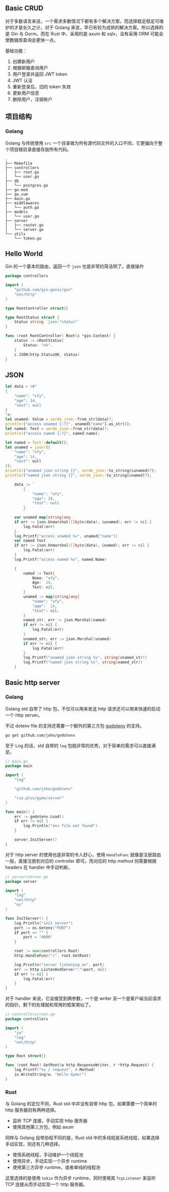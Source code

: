 
## Basic CRUD

对于多数语言来说，一个需求多数情况下都有多个解决方案，而选择稳定稳定可维护的才是长久之计。对于 Golang 来说，早已有较为成熟的解决方案。所以选择的是 Gin 与 Gorm。而在 Rust 中，采用的是 axum 和 sqlx，没有采用 ORM 可能会使数据库查询会更快一点。

基础功能：

1. 创建新用户
2. 根据邮箱查询用户
3. 用户登录并返回 JWT token
4. JWT 认证
5. 重新登录后，旧的 token 失效
6. 更新用户信息
7. 删除用户，注销账户

## 项目结构

### Golang

Golang 与传统使用 `src` 一个目录做为所有源代码文件的入口不同，它更偏向于整个项目根目录直接存放所有代码。

```
.
├── Makefile
├── controllers
│   ├── root.go
│   └── user.go
├── db
│   └── postgres.go
├── go.mod
├── go.sum
├── main.go
├── middlewares
│   └── auth.go
├── models
│   └── user.go
├── server
│   ├── router.go
│   └── server.go
└── utils
    └── token.go
```

## Hello World

Gin 的一个基本的路由，返回一个 `json` 也是非常的简洁明了。直接操作

```go
package controllers

import (
	"github.com/gin-gonic/gin"
	"net/http"
)

type RootController struct{}

type RootStatus struct {
	Status string `json:"status"`
}

func (root RootController) Root(c *gin.Context) {
	status := &RootStatus{
		Status: "ok",
	}
	c.JSON(http.StatusOK, status)
}
```

## JSON

```rust
let data = r#"
{
    "name": "xfy",
    "age": 14,
    "test": null
}
"#;
let unamed: Value = serde_json::from_str(data)?;
println!("access unamed {:?}", unamed["name"].as_str());
let named: Test = serde_json::from_str(data)?;
println!("access named {:?}", named.name);

let named = Test::default();
let unamed = json!({
    "name": "xfy",
    "age": 14,
    "test": null
});
println!("unamed json string {}", serde_json::to_string(&unamed)?);
println!("named json string {}", serde_json::to_string(&named)?);
```

```go
	data := `
        {
            "name": "xfy",
            "age": 14,
            "test": null
        }
        `
	var unamed map[string]any
	if err := json.Unmarshal([]byte(data), &unamed); err != nil {
		log.Fatal(err)
	}
	log.Printf("access unamed %v", unamed["name"])
	var named Test
	if err := json.Unmarshal([]byte(data), &named); err != nil {
		log.Fatal(err)
	}
	log.Printf("access named %v", named.Name)

	{
		named := Test{
			Name: "xfy",
			Age:  14,
			Test: nil,
		}
		unamed := map[string]any{
			"name": "xfy",
			"age":  14,
			"test": nil,
		}
		named_str, err := json.Marshal(named)
		if err != nil {
			log.Fatal(err)
		}
		unamed_str, err := json.Marshal(unamed)
		if err != nil {
			log.Fatal(err)
		}
		log.Printf("unamed json string %v", string(unamed_str))
		log.Printf("named json string %v", string(named_str))
	}
```

## Basic http server

### Golang

Golang std 自带了 http 包，不仅可以用来发送 http 请求还可以用来快速的启动一个 http server。

不过 dotenv file 的支持还需要一个额外的第三方包 [godotenv](https://github.com/joho/godotenv) 的支持。

```bash
go get github.com/joho/godotenv
```

至于 Log 的话，std 自带的 `log` 包就非常的优秀，对于简单的需求可以直接满足。

```go
// main.go
package main

import (
	"log"

	"github.com/joho/godotenv"

	"rua.plus/gymo/server"
)

func main() {
	err := godotenv.Load()
	if err != nil {
		log.Println("env file not found")
	}

	server.InitServer()
}
```

对于 http server 的使用也是非常的令人舒心，使用 `HandleFunc` 就像是注册路由一般，直接注册到对应的 controller 即可。而对应的 http method 则需要根据 headers 在 handler 中手动判断。

```go
// server/server.go
package server

import (
	"log"
	"net/http"
	"os"
)

func InitServer() {
	log.Println("init server")
	port := os.Getenv("PORT")
	if port == "" {
		port = "4000"
	}

	root := new(controllers.Root)
	http.HandleFunc("/", root.GetRoot)

	log.Println("server listening on", port)
	err := http.ListenAndServe(":"+port, nil)
	if err != nil {
		log.Fatal(err)
	}
}
```

对于 handler 来说，它会接受到俩参数，一个是 writer 另一个是客户端当前请求的指针。剩下的处理就和常用的框架类似了。

```go
// controllers/root.go
package controllers

import (
	"io"
	"log"
	"net/http"
)

type Root struct{}

func (root Root) GetRoot(w http.ResponseWriter, r *http.Request) {
	log.Printf("%v / request", r.Method)
	io.WriteString(w, "Hello Gymo!")
}
```

### Rust

与 Golang 的定位不同，Rust std 中并没有自带 http 包，如果需要一个简单的 http 服务器则有两种选择。

- 监听 TCP 连接，手动实现 http 服务器
- 使用其他第三方包，例如 axum

同样与 Golang 自带协程不同的是，Rust std 中的多线程是系统线程，如果选择手动实现，则还有几种选择。

- 使用系统线程，手动维护一个线程池
- 使用异步，手动实现一个异步 runtime
- 使用第三方异步 runtime，或者单纯的线程池

这里选择的是使用 `tokio` 作为异步 runtime，同时使用其 `TcpListener` 来监听 TCP 连接从而手动实现一个 http 服务器。